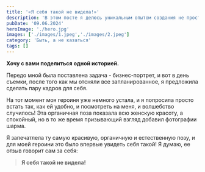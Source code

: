 ```yaml
---
title: '«Я себя такой не видела!»'
description: 'В этом посте я делюсь уникальным опытом создания не просто бизнес-портрета, но и портрета души. Открывая волшебство неожиданного момента, мы вместе с моей героиней увидели не только внешнюю, но и внутреннюю красоту, заключенную в естественности и спонтанности. Этот пост вдохновляет на поиски своего "я", показывая, как важно уметь видеть прекрасное в обычном'
pubDate: '09.06.2024'
heroImage: './hero.jpg'
images: ['./images/1.jpeg','./images/2.jpeg']
category: 'Быть, а не казаться'
tags: []
---
```




**Хочу с вами поделиться одной историей.**

Передо мной была поставлена задача - бизнес-портрет, и вот в день съемки, после того как мы отсняли все запланированное, я предложила сделать пару кадров для себя.

На тот момент моя героиня уже немного устала, и я попросила просто встать так, как ей удобно, и посмотреть на меня, и волшебство случилось! Эта органичная поза показала всю женскую красоту, а спокойный, но в то же время призывающий взгляд добавил фотографии шарма. 

Я запечатлела ту самую красивую, органичную и естественную позу, и для моей героини это было впервые увидеть себя такой! Я думаю, ее отзыв говорит сам за себя: 

> **Я себя такой не видела!**
